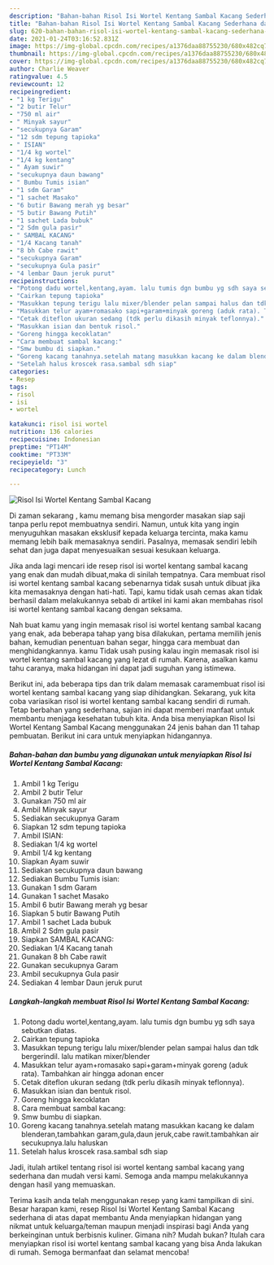 ```yaml
---
description: "Bahan-bahan Risol Isi Wortel Kentang Sambal Kacang Sederhana dan Mudah Dibuat"
title: "Bahan-bahan Risol Isi Wortel Kentang Sambal Kacang Sederhana dan Mudah Dibuat"
slug: 620-bahan-bahan-risol-isi-wortel-kentang-sambal-kacang-sederhana-dan-mudah-dibuat
date: 2021-01-24T03:16:52.831Z
image: https://img-global.cpcdn.com/recipes/a1376daa88755230/680x482cq70/risol-isi-wortel-kentang-sambal-kacang-foto-resep-utama.jpg
thumbnail: https://img-global.cpcdn.com/recipes/a1376daa88755230/680x482cq70/risol-isi-wortel-kentang-sambal-kacang-foto-resep-utama.jpg
cover: https://img-global.cpcdn.com/recipes/a1376daa88755230/680x482cq70/risol-isi-wortel-kentang-sambal-kacang-foto-resep-utama.jpg
author: Charlie Weaver
ratingvalue: 4.5
reviewcount: 12
recipeingredient:
- "1 kg Terigu"
- "2 butir Telur"
- "750 ml air"
- " Minyak sayur"
- "secukupnya Garam"
- "12 sdm tepung tapioka"
- " ISIAN"
- "1/4 kg wortel"
- "1/4 kg kentang"
- " Ayam suwir"
- "secukupnya daun bawang"
- " Bumbu Tumis isian"
- "1 sdm Garam"
- "1 sachet Masako"
- "6 butir Bawang merah yg besar"
- "5 butir Bawang Putih"
- "1 sachet Lada bubuk"
- "2 Sdm gula pasir"
- " SAMBAL KACANG"
- "1/4 Kacang tanah"
- "8 bh Cabe rawit"
- "secukupnya Garam"
- "secukupnya Gula pasir"
- "4 lembar Daun jeruk purut"
recipeinstructions:
- "Potong dadu wortel,kentang,ayam. lalu tumis dgn bumbu yg sdh saya sebutkan diatas."
- "Cairkan tepung tapioka"
- "Masukkan tepung terigu lalu mixer/blender pelan sampai halus dan tdk bergerindil. lalu matikan mixer/blender"
- "Masukkan telur ayam+romasako sapi+garam+minyak goreng (aduk rata). Tambahkan air hingga adonan encer"
- "Cetak diteflon ukuran sedang (tdk perlu dikasih minyak teflonnya)."
- "Masukkan isian dan bentuk risol."
- "Goreng hingga kecoklatan"
- "Cara membuat sambal kacang:"
- "Smw bumbu di siapkan."
- "Goreng kacang tanahnya.setelah matang masukkan kacang ke dalam blenderan,tambahkan garam,gula,daun jeruk,cabe rawit.tambahkan air secukupnya.lalu haluskan"
- "Setelah halus kroscek rasa.sambal sdh siap"
categories:
- Resep
tags:
- risol
- isi
- wortel

katakunci: risol isi wortel 
nutrition: 136 calories
recipecuisine: Indonesian
preptime: "PT14M"
cooktime: "PT33M"
recipeyield: "3"
recipecategory: Lunch

---
```



![Risol Isi Wortel Kentang Sambal Kacang](https://img-global.cpcdn.com/recipes/a1376daa88755230/680x482cq70/risol-isi-wortel-kentang-sambal-kacang-foto-resep-utama.jpg)

Di zaman  sekarang , kamu memang bisa mengorder masakan siap saji tanpa perlu repot membuatnya sendiri. Namun, untuk kita yang ingin menyuguhkan masakan eksklusif kepada keluarga tercinta, maka kamu memang lebih baik memasaknya sendiri. Pasalnya, memasak sendiri lebih sehat dan juga dapat menyesuaikan sesuai kesukaan keluarga.

Jika anda lagi mencari ide resep risol isi wortel kentang sambal kacang yang enak dan mudah dibuat,maka di sinilah tempatnya. Cara membuat risol isi wortel kentang sambal kacang  sebenarnya tidak susah untuk dibuat jika kita memasaknya dengan hati-hati. Tapi, kamu tidak usah cemas akan tidak berhasil dalam melakukannya 
sebab di artikel ini kami akan membahas risol isi wortel kentang sambal kacang dengan seksama.  



Nah buat kamu yang ingin memasak risol isi wortel kentang sambal kacang yang enak, ada beberapa tahap yang bisa dilakukan, pertama memilih jenis bahan, kemudian penentuan bahan segar, hingga cara membuat dan menghidangkannya. kamu Tidak usah pusing kalau ingin memasak risol isi wortel kentang sambal kacang yang lezat di rumah. Karena, asalkan kamu  tahu caranya, maka hidangan ini dapat jadi suguhan yang istimewa.

Berikut ini, ada beberapa tips dan trik dalam memasak caramembuat risol isi wortel kentang sambal kacang yang siap dihidangkan. Sekarang, yuk kita coba variasikan risol isi wortel kentang sambal kacang sendiri di rumah. Tetap berbahan yang sederhana, sajian ini dapat memberi manfaat untuk membantu menjaga kesehatan tubuh kita. Anda bisa menyiapkan Risol Isi Wortel Kentang Sambal Kacang menggunakan 24 jenis bahan dan 11 tahap pembuatan. Berikut ini cara untuk menyiapkan hidangannya.

<!--inarticleads1-->

##### Bahan-bahan dan bumbu yang digunakan untuk menyiapkan Risol Isi Wortel Kentang Sambal Kacang:

1. Ambil 1 kg Terigu
1. Ambil 2 butir Telur
1. Gunakan 750 ml air
1. Ambil  Minyak sayur
1. Sediakan secukupnya Garam
1. Siapkan 12 sdm tepung tapioka
1. Ambil  ISIAN:
1. Sediakan 1/4 kg wortel
1. Ambil 1/4 kg kentang
1. Siapkan  Ayam suwir
1. Sediakan secukupnya daun bawang
1. Sediakan  Bumbu Tumis isian:
1. Gunakan 1 sdm Garam
1. Gunakan 1 sachet Masako
1. Ambil 6 butir Bawang merah yg besar
1. Siapkan 5 butir Bawang Putih
1. Ambil 1 sachet Lada bubuk
1. Ambil 2 Sdm gula pasir
1. Siapkan  SAMBAL KACANG:
1. Sediakan 1/4 Kacang tanah
1. Gunakan 8 bh Cabe rawit
1. Gunakan secukupnya Garam
1. Ambil secukupnya Gula pasir
1. Sediakan 4 lembar Daun jeruk purut




<!--inarticleads2-->

##### Langkah-langkah membuat Risol Isi Wortel Kentang Sambal Kacang:

1. Potong dadu wortel,kentang,ayam. lalu tumis dgn bumbu yg sdh saya sebutkan diatas.
1. Cairkan tepung tapioka
1. Masukkan tepung terigu lalu mixer/blender pelan sampai halus dan tdk bergerindil. lalu matikan mixer/blender
1. Masukkan telur ayam+romasako sapi+garam+minyak goreng (aduk rata). Tambahkan air hingga adonan encer
1. Cetak diteflon ukuran sedang (tdk perlu dikasih minyak teflonnya).
1. Masukkan isian dan bentuk risol.
1. Goreng hingga kecoklatan
1. Cara membuat sambal kacang:
1. Smw bumbu di siapkan.
1. Goreng kacang tanahnya.setelah matang masukkan kacang ke dalam blenderan,tambahkan garam,gula,daun jeruk,cabe rawit.tambahkan air secukupnya.lalu haluskan
1. Setelah halus kroscek rasa.sambal sdh siap




Jadi, itulah artikel tentang  risol isi wortel kentang sambal kacang  yang sederhana dan mudah versi kami. Semoga anda mampu melakukannya dengan hasil yang memuaskan. 

Terima kasih anda telah menggunakan resep yang kami tampilkan di sini. Besar harapan kami, resep  Risol Isi Wortel Kentang Sambal Kacang sederhana di atas dapat membantu Anda menyiapkan hidangan yang nikmat untuk keluarga/teman maupun menjadi inspirasi bagi Anda yang berkeinginan untuk berbisnis kuliner. Gimana nih? Mudah bukan? Itulah cara menyiapkan risol isi wortel kentang sambal kacang yang bisa Anda lakukan di rumah. Semoga bermanfaat dan selamat mencoba!


